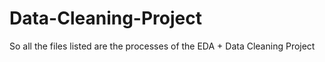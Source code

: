 # Data-Cleaning-Project
So all the files listed are the processes of the EDA + Data Cleaning Project
